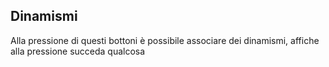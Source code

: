## Dinamismi
Alla pressione di questi bottoni è possibile associare dei dinamismi, affiche alla pressione succeda qualcosa
